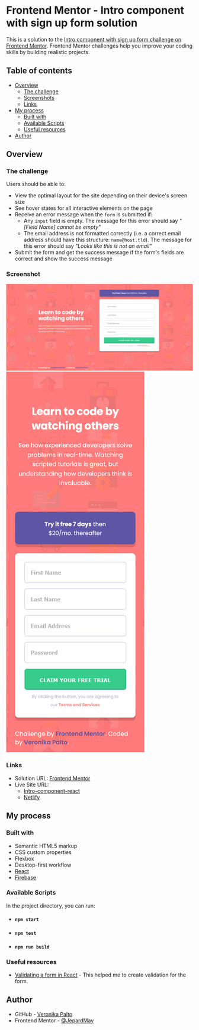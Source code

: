 # Frontend Mentor - Intro component with sign up form solution

This is a solution to the [Intro component with sign up form challenge on Frontend Mentor](https://www.frontendmentor.io/challenges/intro-component-with-signup-form-5cf91bd49edda32581d28fd1). Frontend Mentor challenges help you improve your coding skills by building realistic projects.

## Table of contents

- [Overview](#overview)
  - [The challenge](#the-challenge)
  - [Screenshots](#screenshot)
  - [Links](#links)
- [My process](#my-process)
  - [Built with](#built-with)
  - [Available Scripts](#available-scripts)
  - [Useful resources](#useful-resources)
- [Author](#author)

## Overview

### The challenge

Users should be able to:

- View the optimal layout for the site depending on their device's screen size
- See hover states for all interactive elements on the page
- Receive an error message when the `form` is submitted if:
  - Any `input` field is empty. The message for this error should say _"[Field Name] cannot be empty"_
  - The email address is not formatted correctly (i.e. a correct email address should have this structure: `name@host.tld`). The message for this error should say _"Looks like this is not an email"_
- Submit the form and get the success message if the form's fields are correct and show the success message

### Screenshot

![Desktop view](./screenshot.png) ![Mobile view](./screenshot-mobile.png)

### Links

- Solution URL: [Frontend Mentor](https://www.frontendmentor.io/challenges/intro-component-with-signup-form-5cf91bd49edda32581d28fd1/hub/react-form-with-custom-validation-and-firebase-Uc6gKrxnl)
- Live Site URL: 
  - [Intro-component-react](https://intro-component-react.firebaseapp.com/)
  - [Netlify](https://friendly-saha-725099.netlify.app/)

## My process

### Built with

- Semantic HTML5 markup
- CSS custom properties
- Flexbox
- Desktop-first workflow
- [React](https://github.com/facebook/create-react-app)
- [Firebase](https://firebase.google.com/)

### Available Scripts

In the project directory, you can run:

- #### `npm start`
- #### `npm test`
- #### `npm run build`

### Useful resources

- [Validating a form in React](https://adostes.medium.com/validating-a-form-in-react-cc29d47e140f) - This helped me to create validation for the form.

## Author

- GitHub - [Veronika Palto](https://github.com/JepardMay)
- Frontend Mentor - [@JepardMay](https://www.frontendmentor.io/profile/JepardMay)
